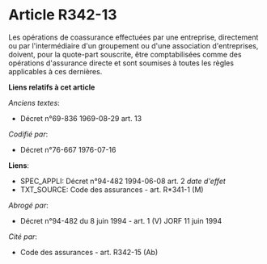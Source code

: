 # Article R342-13

Les opérations de coassurance effectuées par une entreprise, directement ou par l'intermédiaire d'un groupement ou d'une
association d'entreprises, doivent, pour la quote-part souscrite, être comptabilisées comme des opérations d'assurance
directe et sont soumises à toutes les règles applicables à ces dernières.

**Liens relatifs à cet article**

_Anciens textes_:

  - Décret n°69-836 1969-08-29 art. 13

_Codifié par_:

  - Décret n°76-667 1976-07-16

**Liens**:

  - SPEC_APPLI: Décret n°94-482 1994-06-08 art. 2 *date d'effet*
  - TXT_SOURCE: Code des assurances - art. R*341-1 (M)

_Abrogé par_:

  - Décret n°94-482 du 8 juin 1994 - art. 1 (V) JORF 11 juin 1994

_Cité par_:

  - Code des assurances - art. R342-15 (Ab)
